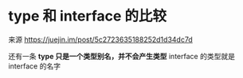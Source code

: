# type 和 interface 的比较
来源 https://juejin.im/post/5c2723635188252d1d34dc7d

还有一条
**type 只是一个类型别名，并不会产生类型**
interface 的类型就是interface 的名字